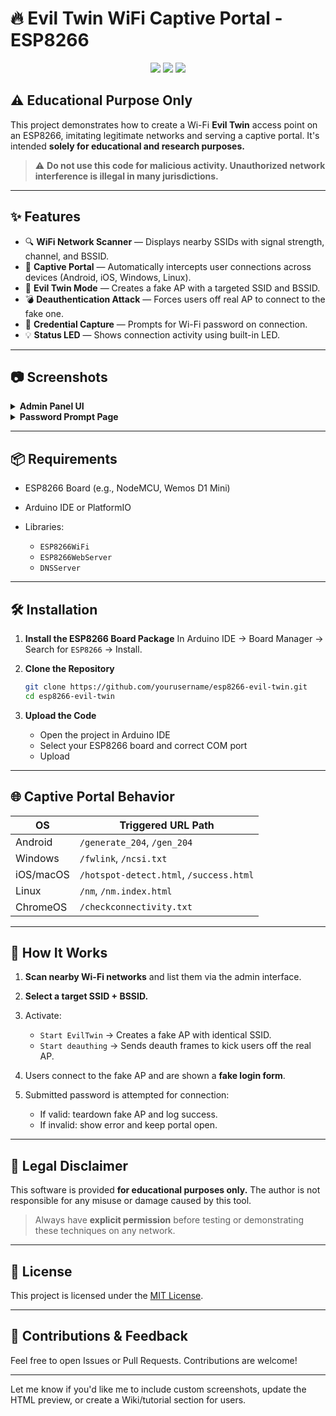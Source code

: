 # 🔥 Evil Twin WiFi Captive Portal - ESP8266

<p align="center">
  <img src="https://img.shields.io/badge/Platform-ESP8266-blue?style=flat-square"/>
  <img src="https://img.shields.io/badge/Language-C++-brightgreen?style=flat-square"/>
  <img src="https://img.shields.io/badge/License-MIT-yellow?style=flat-square"/>
</p>

## ⚠️ Educational Purpose Only

This project demonstrates how to create a Wi-Fi **Evil Twin** access point on an ESP8266, imitating legitimate networks and serving a captive portal. It's intended **solely for educational and research purposes.**

> ⚠️ **Do not use this code for malicious activity. Unauthorized network interference is illegal in many jurisdictions.**

---

## ✨ Features

* 🔍 **WiFi Network Scanner** — Displays nearby SSIDs with signal strength, channel, and BSSID.
* 📶 **Captive Portal** — Automatically intercepts user connections across devices (Android, iOS, Windows, Linux).
* 🎯 **Evil Twin Mode** — Creates a fake AP with a targeted SSID and BSSID.
* 💣 **Deauthentication Attack** — Forces users off real AP to connect to the fake one.
* 🔐 **Credential Capture** — Prompts for Wi-Fi password on connection.
* 💡 **Status LED** — Shows connection activity using built-in LED.

---

## 📷 Screenshots

<details>
  <summary><b>Admin Panel UI</b></summary>
  <img src="https://i.imgur.com/YOUR_IMAGE.png" alt="Admin UI preview"/>
</details>

<details>
  <summary><b>Password Prompt Page</b></summary>
  <img src="https://i.imgur.com/YOUR_IMAGE_2.png" alt="Password prompt"/>
</details>

---

## 📦 Requirements

* ESP8266 Board (e.g., NodeMCU, Wemos D1 Mini)
* Arduino IDE or PlatformIO
* Libraries:

  * `ESP8266WiFi`
  * `ESP8266WebServer`
  * `DNSServer`

---

## 🛠️ Installation

1. **Install the ESP8266 Board Package**
   In Arduino IDE → Board Manager → Search for `ESP8266` → Install.

2. **Clone the Repository**

   ```bash
   git clone https://github.com/yourusername/esp8266-evil-twin.git
   cd esp8266-evil-twin
   ```

3. **Upload the Code**

   * Open the project in Arduino IDE
   * Select your ESP8266 board and correct COM port
   * Upload

---

## 🌐 Captive Portal Behavior

| OS        | Triggered URL Path                      |
| --------- | --------------------------------------- |
| Android   | `/generate_204`, `/gen_204`             |
| Windows   | `/fwlink`, `/ncsi.txt`                  |
| iOS/macOS | `/hotspot-detect.html`, `/success.html` |
| Linux     | `/nm`, `/nm.index.html`                 |
| ChromeOS  | `/checkconnectivity.txt`                |

---

## 🧠 How It Works

1. **Scan nearby Wi-Fi networks** and list them via the admin interface.
2. **Select a target SSID + BSSID.**
3. Activate:

   * `Start EvilTwin` → Creates a fake AP with identical SSID.
   * `Start deauthing` → Sends deauth frames to kick users off the real AP.
4. Users connect to the fake AP and are shown a **fake login form**.
5. Submitted password is attempted for connection:

   * If valid: teardown fake AP and log success.
   * If invalid: show error and keep portal open.

---

## 🚨 Legal Disclaimer

This software is provided **for educational purposes only.**
The author is not responsible for any misuse or damage caused by this tool.

> Always have **explicit permission** before testing or demonstrating these techniques on any network.

---

## 📝 License

This project is licensed under the [MIT License](LICENSE).

---

## 💬 Contributions & Feedback

Feel free to open Issues or Pull Requests. Contributions are welcome!

---

Let me know if you'd like me to include custom screenshots, update the HTML preview, or create a Wiki/tutorial section for users.

